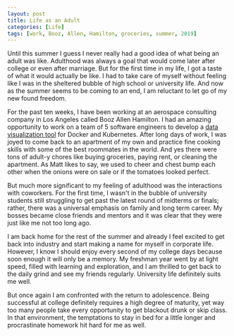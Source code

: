 ```yaml
---
layout: post
title: Life as an Adult
categories: [Life]
tags: [work, Booz, Allen, Hamilton, groceries, summer, 2019]
---
```


Until this summer I guess I never really had a good idea of what being an adult was like. Adulthood was always a goal that would come later after college or even after marriage. But for the first time in my life, I got a taste of what it would actually be like. I had to take care of myself without feeling like I was in the sheltered bubble of high school or university life. And now as the summer seems to be coming to an end, I am reluctant to let go of my new found freedom. 

For the past ten weeks, I have been working at an aerospace consulting company in Los Angeles called Booz Allen Hamilton. I had an amazing opportunity to work on a team of 5 software engineers to develop a <a href="https://ashvinagarajan.github.io/#Projects">data visualization tool</a> for Docker and Kubernetes. After long days of work, I was joyed to come back to an apartment of my own and practice fine cooking skills with some of the best roommates in the world. And yes there were tons of adult-y chores like buying groceries, paying rent, or cleaning the apartment. As Matt likes to say, we used to cheer and chest bump each other when the onions were on sale or if the tomatoes looked perfect. 

But much more significant to my feeling of adulthood was the interactions with coworkers. For the first time, I wasn't in the bubble of university students still struggling to get past the latest round of midterms or finals; rather, there was a universal emphasis on family and long term career. My bosses became close friends and mentors and it was clear that they were just like me not too long ago. 

I am back home for the rest of the summer and already I feel excited to get back into industry and start making a name for myself in corporate life. However, I know I should enjoy every second of my college days because soon enough it will only be a memory. My freshman year went by at light speed, filled with learning and exploration, and I am thrilled to get back to the daily grind and see my friends regularly. University life definitely suits me well. 

But once again I am confronted with the return to adolescence. Being successful at college definitely requires a high degree of maturity, yet way too many people take every opportunity to get blackout drunk or skip class. In that environment, the temptations to stay in bed for a little longer and procrastinate homework hit hard for me as well. 



